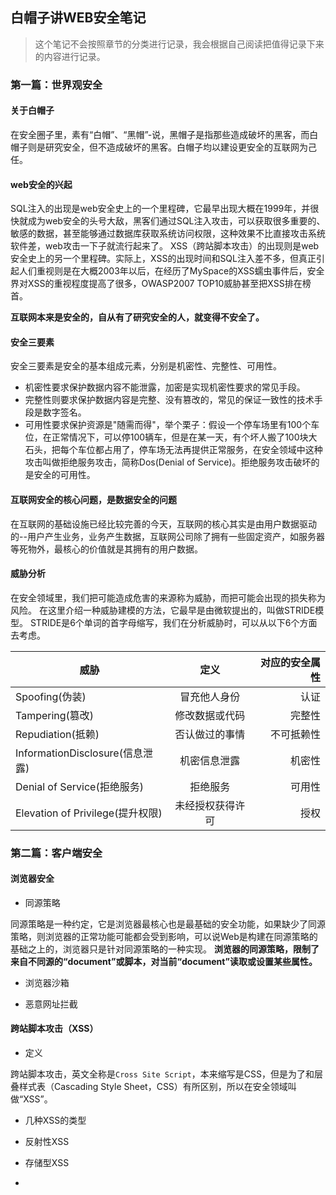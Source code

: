 ## 白帽子讲WEB安全笔记

> 这个笔记不会按照章节的分类进行记录，我会根据自己阅读把值得记录下来的内容进行记录。

### 第一篇：世界观安全

#### 关于白帽子

在安全圈子里，素有“白帽”、“黑帽”-说，黑帽子是指那些造成破坏的黑客，而白帽子则是研究安全，但不造成破坏的黑客。白帽子均以建设更安全的互联网为己任。

#### web安全的兴起

SQL注入的出现是web安全史上的一个里程碑，它最早出现大概在1999年，并很快就成为web安全的头号大敌，黑客们通过SQL注入攻击，可以获取很多重要的、敏感的数据，甚至能够通过数据库获取系统访问权限，这种效果不比直接攻击系统软件差，web攻击一下子就流行起来了。
XSS（跨站脚本攻击）的出现则是web安全史上的另一个里程碑。实际上，XSS的出现时间和SQL注入差不多，但真正引起人们重视则是在大概2003年以后，在经历了MySpace的XSS蠕虫事件后，安全界对XSS的重视程度提高了很多，OWASP2007 TOP10威胁甚至把XSS排在榜首。

**互联网本来是安全的，自从有了研究安全的人，就变得不安全了。**

#### 安全三要素

安全三要素是安全的基本组成元素，分别是机密性、完整性、可用性。
- 机密性要求保护数据内容不能泄露，加密是实现机密性要求的常见手段。
- 完整性则要求保护数据内容是完整、没有篡改的，常见的保证一致性的技术手段是数字签名。
- 可用性要求保护资源是"随需而得"，举个栗子：假设一个停车场里有100个车位，在正常情况下，可以停100辆车，但是在某一天，有个坏人搬了100块大石头，把每个车位都占用了，停车场无法再提供正常服务，在安全领域中这种攻击叫做拒绝服务攻击，简称Dos(Denial of Service)。拒绝服务攻击破坏的是安全的可用性。

#### 互联网安全的核心问题，是数据安全的问题

在互联网的基础设施已经比较完善的今天，互联网的核心其实是由用户数据驱动的--用户产生业务，业务产生数据，互联网公司除了拥有一些固定资产，如服务器等死物外，最核心的价值就是其拥有的用户数据。

#### 威胁分析

在安全领域里，我们把可能造成危害的来源称为威胁，而把可能会出现的损失称为风险。
在这里介绍一种威胁建模的方法，它最早是由微软提出的，叫做STRIDE模型。
STRIDE是6个单词的首字母缩写，我们在分析威胁时，可以从以下6个方面去考虑。

威胁|定义|对应的安全属性
---|:--:|--:
Spoofing(伪装)|冒充他人身份|认证
Tampering(篡改)|修改数据或代码|完整性
Repudiation(抵赖)|否认做过的事情|不可抵赖性
InformationDisclosure(信息泄露)|机密信息泄露|机密性
Denial of Service(拒绝服务)|拒绝服务|可用性
Elevation of Privilege(提升权限)|未经授权获得许可|授权

### 第二篇：客户端安全

#### 浏览器安全

- 同源策略

同源策略是一种约定，它是浏览器最核心也是最基础的安全功能，如果缺少了同源策略，则浏览器的正常功能可能都会受到影响，可以说Web是构建在同源策略的基础之上的，浏览器只是针对同源策略的一种实现。
**浏览器的同源策略，限制了来自不同源的“document”或脚本，对当前“document”读取或设置某些属性。**

- 浏览器沙箱

- 恶意网址拦截

#### 跨站脚本攻击（XSS）

- 定义

跨站脚本攻击，英文全称是`Cross Site Script`，本来缩写是CSS，但是为了和层叠样式表（Cascading Style Sheet，CSS）有所区别，所以在安全领域叫做“XSS”。

- 几种XSS的类型

 - 反射性XSS

 - 存储型XSS

 - 
